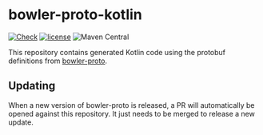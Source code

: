 # bowler-proto-kotlin

[![Check](https://github.com/CommonWealthRobotics/bowler-proto-kotlin/actions/workflows/check.yml/badge.svg)](https://github.com/CommonWealthRobotics/bowler-proto-kotlin/actions/workflows/check.yml)
[![license](https://img.shields.io/github/license/commonwealthrobotics/bowler-proto-kotlin)](https://github.com/CommonWealthRobotics/bowler-proto-kotlin/blob/master/LICENSE)
![Maven Central](https://img.shields.io/maven-central/v/com.commonwealthrobotics/bowler-proto-kotlin)

This repository contains generated Kotlin code using the protobuf definitions from [bowler-proto](https://github.com/CommonWealthRobotics/bowler-proto).

## Updating

When a new version of bowler-proto is released, a PR will automatically be opened against this repository. It just needs to be merged to release a new update.
